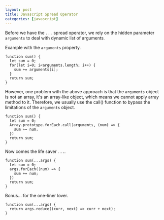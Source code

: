 ```yaml
---
layout: post
title: Javascript Spread Operator
categories: [javascript]
---
```


Before we have the `...` spread operator, we rely on the hidden parameter `arguments` to deal with dynamic list of arguments.

Example with the `arguments` property.

```
function sum() {
  let sum = 0;
  for(let i=0; i<arguments.length; i++) {
    sum += arguments[i];
  }
  return sum;
}
```
However, one problem with the above approach is that the `arguments` object is not an array, it's an array-like object, which means we cannot apply array method to it. Therefore, we usually use the call() function to bypass the limitations of the `arguments` object.

```
function sum() {
  let sum = 0;
  Array.prototype.forEach.call(arguments, (num) => {
    sum += num;
  })
  return sum;
}
```
Now comes the life saver `...`. 
```
function sum(...args) {
  let sum = 0;
  args.forEach((num) => {
    sum += num;
  })
  return sum;
}
```
Bonus... for the one-liner lover.
```
function sum(...args) {
  return args.reduce((curr, next) => curr + next);
}
```
